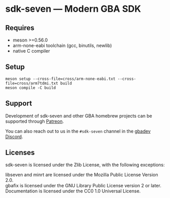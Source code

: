 # sdk-seven — Modern GBA SDK

## Requires

- meson >=0.56.0
- arm-none-eabi toolchain (gcc, binutils, newlib)
- native C compiler

## Setup

```
meson setup --cross-file=cross/arm-none-eabi.txt --cross-file=cross/arm7tdmi.txt build
meson compile -C build
```

## Support

Development of sdk-seven and other GBA homebrew projects can be supported
through [Patreon](https://patreon.com/LunarLambda).

You can also reach out to us in the `#sdk-seven` channel in the
[gbadev Discord](https://discord.io/gbadev).

## Licenses

sdk-seven is licensed under the Zlib License, with the following exceptions:

libseven and minrt are licensed under the Mozilla Public License Version 2.0.\
gbafix is licensed under the GNU Library Public License version 2 or later.\
Documentation is licensed under the CC0 1.0 Universal License.

